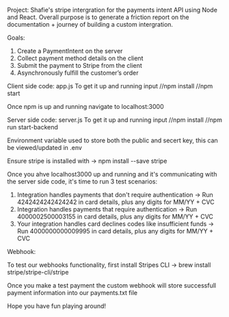 Project:
Shafie's stripe intergration for the payments intent API using Node and React. Overall purpose is to generate a friction report on the documentation + journey of building a custom intergration.  

Goals: 
1. Create a PaymentIntent on the server
2. Collect payment method details on the client
3. Submit the payment to Stripe from the client
4. Asynchronously fulfill the customer’s order

Client side code: app.js
To get it up and running input
//npm install
//npm start 

Once npm is up and running navigate to localhost:3000 

Server side code: server.js
To get it up and running input
//npm install 
//npm run start-backend

Environment variable used to store both the public and secert key, this can be viewed/updated in .env  

Ensure stripe is installed with -> npm install --save stripe

Once you ahve localhost3000 up and running and it's communicating with the server side code, it's time to run 3 test scenarios: 

1. Integration handles payments that don't require authentication -> Run 4242424242424242 in card details, plus any digits for MM/YY + CVC 
2. Integration handles payments that require authentication -> Run 4000002500003155 in card details, plus any digits for MM/YY + CVC 
3. Your integration handles card declines codes like insufficient funds -> Run 4000000000009995 in card details, plus any digits for MM/YY + CVC 


Webhook: 

To test our webhooks functionality, first install Stripes CLI -> brew install stripe/stripe-cli/stripe 

Once you make a test payment the custom webhook will store successfull payment information into our payments.txt file 

Hope you have fun playing around! 

